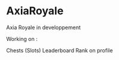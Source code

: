 # AxiaRoyale
 Axia Royale in developpement 


Working on :

Chests (Slots)
Leaderboard Rank on profile

